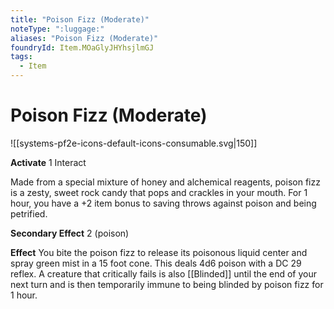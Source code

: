 ```yaml
---
title: "Poison Fizz (Moderate)"
noteType: ":luggage:"
aliases: "Poison Fizz (Moderate)"
foundryId: Item.MOaGlyJHYhsjlmGJ
tags:
  - Item
---
```


# Poison Fizz (Moderate)
![[systems-pf2e-icons-default-icons-consumable.svg|150]]

**Activate** 1 Interact

Made from a special mixture of honey and alchemical reagents, poison fizz is a zesty, sweet rock candy that pops and crackles in your mouth. For 1 hour, you have a +2 item bonus to saving throws against poison and being petrified.

**Secondary Effect** 2 (poison)

**Effect** You bite the poison fizz to release its poisonous liquid center and spray green mist in a 15 foot cone. This deals 4d6 poison with a DC 29 reflex. A creature that critically fails is also [[Blinded]] until the end of your next turn and is then temporarily immune to being blinded by poison fizz for 1 hour.
